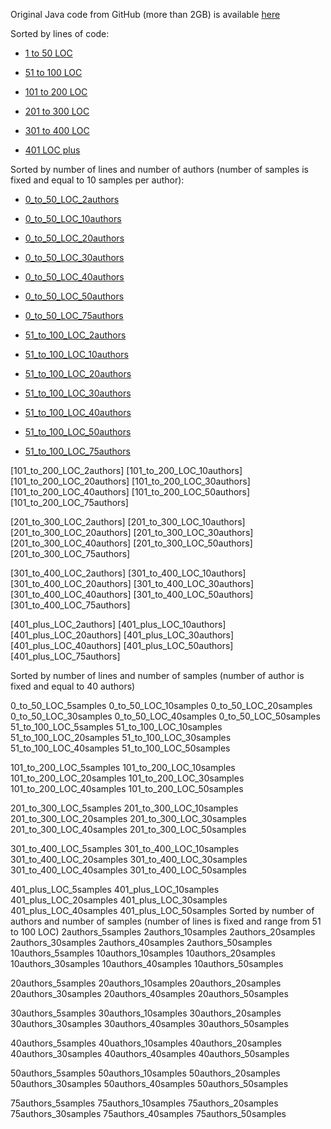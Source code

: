 Original Java code from GitHub (more than 2GB) is available [here](https://drive.google.com/open?id=1VzXWVUbhfYx0cFwh_bbX6KBitlc0HlbX)

Sorted by lines of code:

- [1 to 50 LOC](https://drive.google.com/open?id=1r_TKgrLUL3VNaBwTaU0c-T9sgYm63ZHm)

- [51 to 100 LOC](https://drive.google.com/open?id=19UulvM2g_rZy9xWorK0gs2e5IFpNQgr7)

- [101 to 200 LOC](https://drive.google.com/open?id=1tEes3m3MzzMxFIzkzAPjqVIgeBBXFqCO)

- [201 to 300 LOC](https://drive.google.com/open?id=1-lKaaBRgadrwJCI8RwIFuiCI0a9n2MGh)

- [301 to 400 LOC](https://drive.google.com/open?id=1jdpZv9Dh9Rk6rS7UJRbqADK7vpWZey00)

- [401 LOC plus](https://drive.google.com/open?id=1pEoNES1sEM4glC-kkPGgQyLd_RlPv3F0)


Sorted by number of lines and number of authors (number of samples is fixed and equal to 10 samples per author):

- [0_to_50_LOC_2authors](https://drive.google.com/open?id=1oSAs6ReVt6tVUtVq9tpQRerCnBBnR6cU)

- [0_to_50_LOC_10authors](https://drive.google.com/open?id=1RS2Th4_bAjaZx7EqugXufJPkT8_H7jLO)

- [0_to_50_LOC_20authors](https://drive.google.com/open?id=1LqLth8GYvh6XphIJNQBOcWZEoh87qF5z)

- [0_to_50_LOC_30authors](https://drive.google.com/open?id=1Kr-a-yIMIu0KoRnwdubB8Yxi1Ls1IZgE)

- [0_to_50_LOC_40authors](https://drive.google.com/open?id=1EbwH4-j91PTeYhHAwAl9k8z0DV0c7x9I)

- [0_to_50_LOC_50authors](https://drive.google.com/open?id=1S70QCX8-7xsg1wvhJRCQ6MJAxzTile8C)

- [0_to_50_LOC_75authors](https://drive.google.com/open?id=1a5SKlwqlP5j_iA7Kt0sBP5jpLiqtABBk)

- [51_to_100_LOC_2authors](https://drive.google.com/open?id=1mDUAx9jW0U-MjbTA8xtXqnPR8f7KEyD1)

- [51_to_100_LOC_10authors](https://drive.google.com/open?id=13DJMXyTkdTpejvUdVxHGCfZ2f3pQn2Lh)

- [51_to_100_LOC_20authors](https://drive.google.com/open?id=1ySpoQltIxDpDiklcfUN0bXvHs3FpfhZN)

- [51_to_100_LOC_30authors](https://drive.google.com/open?id=1CG5kNaHMrhO0OR4bIoRW-m0eQAidXKH8)

- [51_to_100_LOC_40authors](https://drive.google.com/open?id=1uGrP9kVZjueXxrmKR2gH_2ys_vz9l2zZ)

- [51_to_100_LOC_50authors](https://drive.google.com/open?id=1ZIGtRUgkduZXRLN0YM0VYy7ph_R6Upou)

- [51_to_100_LOC_75authors](https://drive.google.com/open?id=1fMe-60mCEFIaHANyKB5ODgU0vHF4Mj5Y)


[101_to_200_LOC_2authors]
[101_to_200_LOC_10authors]
[101_to_200_LOC_20authors]
[101_to_200_LOC_30authors]
[101_to_200_LOC_40authors]
[101_to_200_LOC_50authors]
[101_to_200_LOC_75authors]


[201_to_300_LOC_2authors]
[201_to_300_LOC_10authors]
[201_to_300_LOC_20authors]
[201_to_300_LOC_30authors]
[201_to_300_LOC_40authors]
[201_to_300_LOC_50authors]
[201_to_300_LOC_75authors]


[301_to_400_LOC_2authors]
[301_to_400_LOC_10authors]
[301_to_400_LOC_20authors]
[301_to_400_LOC_30authors]
[301_to_400_LOC_40authors]
[301_to_400_LOC_50authors]
[301_to_400_LOC_75authors]


[401_plus_LOC_2authors]
[401_plus_LOC_10authors]
[401_plus_LOC_20authors]
[401_plus_LOC_30authors]
[401_plus_LOC_40authors]
[401_plus_LOC_50authors]
[401_plus_LOC_75authors]

Sorted by number of lines and number of samples (number of author is fixed and equal to 40 authors)

0_to_50_LOC_5samples
0_to_50_LOC_10samples
0_to_50_LOC_20samples
0_to_50_LOC_30samples
0_to_50_LOC_40samples
0_to_50_LOC_50samples
51_to_100_LOC_5samples
51_to_100_LOC_10samples
51_to_100_LOC_20samples
51_to_100_LOC_30samples
51_to_100_LOC_40samples
51_to_100_LOC_50samples


101_to_200_LOC_5samples
101_to_200_LOC_10samples
101_to_200_LOC_20samples
101_to_200_LOC_30samples
101_to_200_LOC_40samples
101_to_200_LOC_50samples


201_to_300_LOC_5samples
201_to_300_LOC_10samples
201_to_300_LOC_20samples
201_to_300_LOC_30samples
201_to_300_LOC_40samples
201_to_300_LOC_50samples


301_to_400_LOC_5samples
301_to_400_LOC_10samples
301_to_400_LOC_20samples
301_to_400_LOC_30samples
301_to_400_LOC_40samples
301_to_400_LOC_50samples


401_plus_LOC_5samples
401_plus_LOC_10samples
401_plus_LOC_20samples
401_plus_LOC_30samples
401_plus_LOC_40samples
401_plus_LOC_50samples
Sorted by number of authors and number of samples (number of lines is fixed and range from 51 to 100 LOC)
2authors_5samples
2authors_10samples
2authors_20samples
2authors_30samples
2authors_40samples
2authors_50samples
10authors_5samples
10authors_10samples
10authors_20samples
10authors_30samples
10authors_40samples
10authors_50samples

20authors_5samples
20authors_10samples
20authors_20samples
20authors_30samples
20authors_40samples
20authors_50samples

30authors_5samples
30authors_10samples
30authors_20samples
30authors_30samples
30authors_40samples
30authors_50samples

40authors_5samples
40uathors_10samples
40authors_20samples
40authors_30samples
40authors_40samples
40authors_50samples

50authors_5samples
50authors_10samples
50authors_20samples
50authors_30samples
50authors_40samples
50authors_50samples

75authors_5samples
75authors_10samples
75authors_20samples
75authors_30samples
75authors_40samples
75authors_50samples
